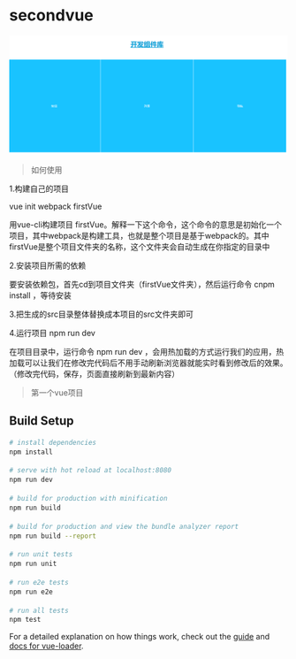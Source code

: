 # secondvue
![image1.png](image/image1.png)

> 如何使用

1.构建自己的项目

vue init webpack firstVue

用vue-cli构建项目 firstVue。解释一下这个命令，这个命令的意思是初始化一个项目，其中webpack是构建工具，也就是整个项目是基于webpack的。其中firstVue是整个项目文件夹的名称，这个文件夹会自动生成在你指定的目录中

2.安装项目所需的依赖

要安装依赖包，首先cd到项目文件夹（firstVue文件夹），然后运行命令 cnpm install ，等待安装

3.把生成的src目录整体替换成本项目的src文件夹即可

4.运行项目   npm run dev

在项目目录中，运行命令 npm run dev ，会用热加载的方式运行我们的应用，热加载可以让我们在修改完代码后不用手动刷新浏览器就能实时看到修改后的效果。（修改完代码，保存，页面直接刷新到最新内容）


> 第一个vue项目

## Build Setup

``` bash
# install dependencies
npm install

# serve with hot reload at localhost:8080
npm run dev

# build for production with minification
npm run build

# build for production and view the bundle analyzer report
npm run build --report

# run unit tests
npm run unit

# run e2e tests
npm run e2e

# run all tests
npm test
```

For a detailed explanation on how things work, check out the [guide](http://vuejs-templates.github.io/webpack/) and [docs for vue-loader](http://vuejs.github.io/vue-loader).
